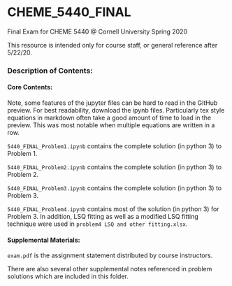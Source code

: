 # CHEME_5440_FINAL
Final Exam for CHEME 5440 @ Cornell University Spring 2020

This resource is intended only for course staff, or general reference after 5/22/20.

### Description of Contents:

#### Core Contents:

Note, some features of the jupyter files can be hard to read in the GitHub preview.  For best readability, download the ipynb files.  Particularly tex style equations in markdown often take a good amount of time to load in the preview.  This was most notable when multiple equations are written in a row. 

`5440_FINAL_Problem1.ipynb` contains the complete solution (in python 3) to Problem 1.

`5440_FINAL_Problem2.ipynb` contains the complete solution (in python 3) to Problem 2.

`5440_FINAL_Problem3.ipynb` contains the complete solution (in python 3) to Problem 3.

`5440_FINAL_Problem4.ipynb` contains most of the solution (in python 3) for Problem 3.  In addition, LSQ fitting as well as a modified LSQ fitting technique were used in `problem4 LSQ and other fitting.xlsx`.

#### Supplemental Materials:

`exam.pdf` is the assignment statement distributed by course instructors.

There are also several other supplemental notes referenced in problem solutions which are included in this folder.
